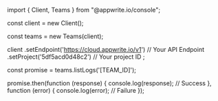 import { Client, Teams } from "@appwrite.io/console";

const client = new Client();

const teams = new Teams(client);

client
    .setEndpoint('https://cloud.appwrite.io/v1') // Your API Endpoint
    .setProject('5df5acd0d48c2') // Your project ID
;

const promise = teams.listLogs('[TEAM_ID]');

promise.then(function (response) {
    console.log(response); // Success
}, function (error) {
    console.log(error); // Failure
});